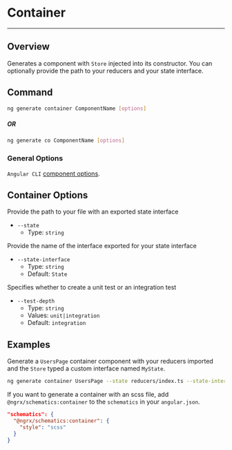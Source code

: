 # Container

---

## Overview

Generates a component with `Store` injected into its constructor. You can optionally provide the path to your reducers and your state interface.

## Command

```sh
ng generate container ComponentName [options]
```

##### OR

```sh
ng generate co ComponentName [options]
```

### General Options

`Angular CLI` [component options](https://github.com/angular/angular-cli/wiki/generate-component#options).

## Container Options

Provide the path to your file with an exported state interface

- `--state`
  - Type: `string`

Provide the name of the interface exported for your state interface

- `--state-interface`
  - Type: `string`
  - Default: `State`

Specifies whether to create a unit test or an integration test

- `--test-depth`
  - Type: `string`
  - Values: `unit|integration`
  - Default: `integration`

## Examples

Generate a `UsersPage` container component with your reducers imported and the `Store` typed a custom interface named `MyState`.

```sh
ng generate container UsersPage --state reducers/index.ts --state-interface MyState
```

If you want to generate a container with an scss file, add `@ngrx/schematics:container` to the `schematics` in your `angular.json`.

```json
"schematics": {
  "@ngrx/schematics:container": {
    "style": "scss"
  }
}
```
